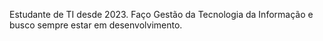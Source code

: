 Estudante de TI desde 2023. Faço Gestão da Tecnologia da Informação e busco sempre estar em desenvolvimento.
